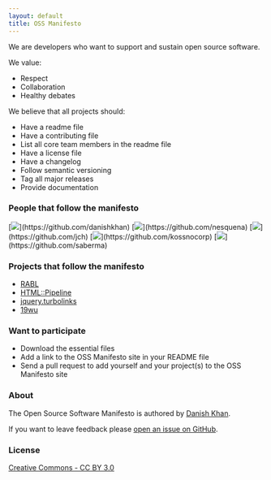 ```yaml
---
layout: default
title: OSS Manifesto
---
```


We are developers who want to support and sustain open source software.

We value:

* Respect
* Collaboration
* Healthy debates

We believe that all projects should:

* Have a readme file
* Have a contributing file
* List all core team members in the readme file
* Have a license file
* Have a changelog
* Follow semantic versioning
* Tag all major releases
* Provide documentation

### People that follow the manifesto
[![](https://secure.gravatar.com/avatar/7f81fd5c7792dabca22c433abbfbf0cb?)](https://github.com/danishkhan)
[![](https://secure.gravatar.com/avatar/e8a84c62048ccb7ee08d4fdeb6417533?)](https://github.com/nesquena)
[![](https://secure.gravatar.com/avatar/acd4b5803e806bf0ed70299f15cd6d18?)](https://github.com/jch)
[![](https://secure.gravatar.com/avatar/ea65515f1891fc76f23b1f1e879de19c?)](https://github.com/kossnocorp)
[![](https://secure.gravatar.com/avatar/871c4ba6d25169779cee977e04b2f0c3?)](https://github.com/saberma)

### Projects that follow the manifesto
* [RABL](https://github.com/nesquena/rabl)
* [HTML::Pipeline](https://github.com/jch/html-pipeline)
* [jquery.turbolinks](https://github.com/kossnocorp/jquery.turbolinks)
* [19wu](https://github.com/saberma/19wu)

### Want to participate
* Download the essential files
* Add a link to the OSS Manifesto site in your README file
* Send a pull request to add yourself and your project(s) to the OSS Manifesto site

### About
The Open Source Software Manifesto is authored by [Danish Khan](http://danishkhan.org).

If you want to leave feedback please [open an issue on GitHub](https://github.com/danishkhan/ossmanifesto/issues).

### License
[Creative Commons - CC BY 3.0](http://creativecommons.org/licenses/by/3.0/)
